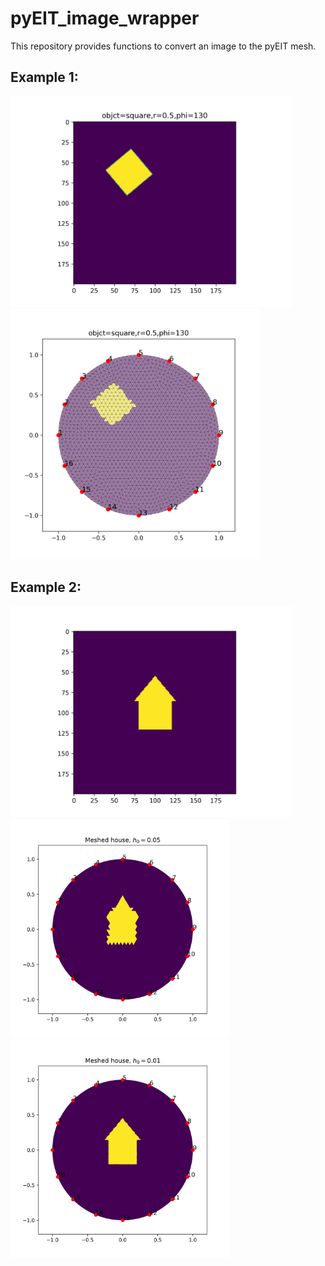 # pyEIT_image_wrapper

This repository provides functions to convert an image to the pyEIT mesh.

## Example 1:

<p float="left">
  <img src="images/geometry_to_img_1.png" width="450" />
  <img src="images/groundtruth_IMG_based_1.png" width="400" /> 
</p>

## Example 2:

<p float="left">
  <img src="images/house_img.png" width="450" />
  <img src="images/meshed_house_based_05.png" width="350" /> 
  <img src="images/meshed_house_based01.png" width="350" />
</p>
